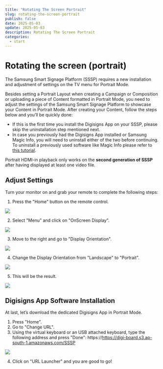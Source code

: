 ```yaml
---
title: "Rotating The Screen Portrait"
slug: rotating-the-screen-portrait
publish: false
date: 2025-05-03
update: 2025-05-03
description: Rotating The Screen Portrait
categories:
  - start
---
```


Rotating the screen (portrait)
==============================

The Samsung Smart Signage Platform (SSSP) requires a new installation and adjustment of settings on the TV menu for Portrait Mode.

Besides setting a Portrait Layout when creating a Campaign or Composition or uploading a piece of Content formatted in Portrait Mode, you need to adjust the settings of the Samsung Smart Signage Platform to showcase your Content in Portrait Mode. After creating your Content, follow the steps below and you’ll be quickly done:

* If this is the first time you install the Digisigns App on your SSSP, please skip the uninstallation step mentioned next.
* In case you previously had the Digisigns App installed or Samsung Magic Info, you will need to uninstall either of the two before continuing. To uninstall a previously used software like Magic Info please refer to [this tutorial](/samsung-sssp-and-tizen/switch-to-onsign-tv-from-samsung-magic-info).

Portrait HDMI-in playback only works on the **second generation of SSSP** after having displayed at least one video file.

Adjust Settings
---------------

Turn your monitor on and grab your remote to complete the following steps:

1. Press the "Home" button on the remote control.

![](https://static.helpjuice.com/helpjuice_production/uploads/upload/image/23821/direct/1731439035631/portrait-mode-on-samsung-sssp_1.jpg)

2. Select "Menu" and click on "OnScreen Display".

![](https://static.helpjuice.com/helpjuice_production/uploads/upload/image/23821/direct/1731439052057/portrait-mode-on-samsung-sssp_2.jpg)

3. Move to the right and go to "Display Orientation".

![](https://static.helpjuice.com/helpjuice_production/uploads/upload/image/23821/direct/1731439067030/portrait-mode-on-samsung-sssp_3.jpg)

4. Change the Display Orientation from "Landscape" to "Portrait".

![](https://static.helpjuice.com/helpjuice_production/uploads/upload/image/23821/direct/1731439093393/portrait-mode-on-samsung-sssp_4.jpg)

5. This will be the result.

![](https://static.helpjuice.com/helpjuice_production/uploads/upload/image/23821/direct/1731439110665/portrait-mode-on-samsung-sssp_5.jpg)

Digisigns App Software Installation
--------------------------------------

At last, let’s download the dedicated Digisigns App in Portrait Mode.

1. Press "Home".
2. Go to "Change URL".
3. Using the virtual keyboard or an USB attached keyboard, type the following address and press "Done": https://https://digi-board.s3.ap-south-1.amazonaws.com/SSSP

![](https://static.helpjuice.com/helpjuice_production/uploads/upload/image/23821/direct/1731442560832/portrait-mode-on-samsung-sssp_6.jpg)

4. Click on "URL Launcher" and you are good to go!
